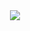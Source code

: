 <div align=center>
  <a href="https://git.io/typing-svg">
    <img src="https://readme-typing-svg.demolab.com?font=Fira+Code&weight=600&size=24&duration=1&pause=0&color=000000&center=true&vCenter=true&width=435&lines=mnist-ggml&repeat=false"/>
  </a>
</div>



